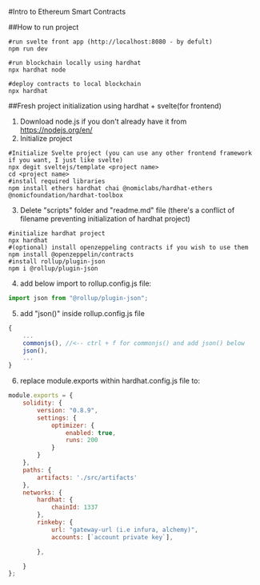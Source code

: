 #Intro to Ethereum Smart Contracts

##How to run project
```shell
#run svelte front app (http://localhost:8080 - by defult)
npm run dev
```
```shell
#run blockchain locally using hardhat
npx hardhat node
```
```shell
#deploy contracts to local blockchain
npx hardhat
```

##Fresh project initialization using hardhat + svelte(for frontend)

1. Download node.js if you don't already have it from https://nodejs.org/en/
2. Initialize project
```shell
#Initialize Svelte project (you can use any other frontend framework if you want, I just like svelte)
npx degit sveltejs/template <project name>
cd <project name>
#install required libraries
npm install ethers hardhat chai @nomiclabs/hardhat-ethers @nomicfoundation/hardhat-toolbox
```
3. Delete "scripts" folder and "readme.md" file (there's a conflict of filename preventing initialization of hardhat project)
```shell
#initialize hardhat project
npx hardhat
#(optional) install openzeppeling contracts if you wish to use them
npm install @openzeppelin/contracts
#install rollup/plugin-json
npm i @rollup/plugin-json
```
4. add below import to rollup.config.js file:  
```javascript
import json from "@rollup/plugin-json";
```
5. add "json()" inside rollup.config.js file
```javascript
{
    ...
    commonjs(), //<-- ctrl + f for commonjs() and add json() below
    json(),
    ...
}
```

6. replace module.exports within hardhat.config.js file to:
```javascript
module.exports = {
    solidity: {
        version: "0.8.9",
        settings: {
            optimizer: {
                enabled: true,
                runs: 200
            }
        }
    },
    paths: {
        artifacts: './src/artifacts'
    },
    networks: {
        hardhat: {
            chainId: 1337
        },
        rinkeby: {
            url: "gateway-url (i.e infura, alchemy)",
            accounts: [`account private key`],

        },

    }
};
```